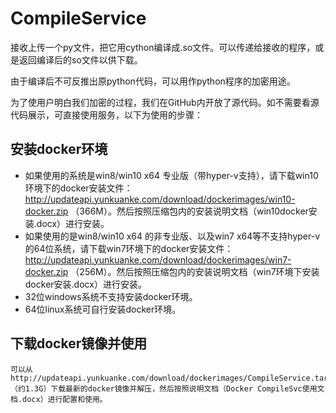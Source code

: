 # CompileService
接收上传一个py文件，把它用cython编译成.so文件。可以传递给接收的程序，或是返回编译后的so文件以供下载。

由于编译后不可反推出原python代码，可以用作python程序的加密用途。

为了使用户明白我们加密的过程，我们在GitHub内开放了源代码。如不需要看源代码展示，可直接使用服务，以下为使用的步骤：

## 安装docker环境
* 如果使用的系统是win8/win10 x64 专业版（带hyper-v支持），请下载win10环境下的docker安装文件： http://updateapi.yunkuanke.com/download/dockerimages/win10-docker.zip （366M）。然后按照压缩包内的安装说明文档（win10docker安装.docx）进行安装。
* 如果使用的是win8/win10 x64 的非专业版、以及win7 x64等不支持hyper-v的64位系统，请下载win7环境下的docker安装文件： http://updateapi.yunkuanke.com/download/dockerimages/win7-docker.zip （256M）。然后按照压缩包内的安装说明文档（win7环境下安装docker安装.docx）进行安装。
* 32位windows系统不支持安装docker环境。
* 64位linux系统可自行安装docker环境。

## 下载docker镜像并使用
    可以从 http://updateapi.yunkuanke.com/download/dockerimages/CompileService.tar.gz （约1.3G）下载最新的docker镜像并解压，然后按照说明文档（Docker CompileSvc使用文档.docx）进行配置和使用。
